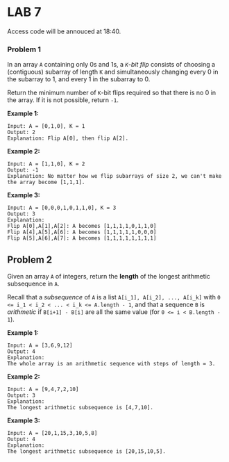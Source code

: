 # LAB 7



Access code will be annouced at 18:40.



### Problem 1

In an array `A` containing only 0s and 1s, a *`K`-bit flip* consists of choosing a (contiguous) subarray of length `K` and simultaneously changing every 0 in the subarray to 1, and every 1 in the subarray to 0.

Return the minimum number of `K`-bit flips required so that there is no 0 in the array. If it is not possible, return `-1`.

 

**Example 1:**

```
Input: A = [0,1,0], K = 1
Output: 2
Explanation: Flip A[0], then flip A[2].
```

**Example 2:**

```
Input: A = [1,1,0], K = 2
Output: -1
Explanation: No matter how we flip subarrays of size 2, we can't make the array become [1,1,1].
```

**Example 3:**

```
Input: A = [0,0,0,1,0,1,1,0], K = 3
Output: 3
Explanation:
Flip A[0],A[1],A[2]: A becomes [1,1,1,1,0,1,1,0]
Flip A[4],A[5],A[6]: A becomes [1,1,1,1,1,0,0,0]
Flip A[5],A[6],A[7]: A becomes [1,1,1,1,1,1,1,1]
```





## Problem 2

Given an array `A` of integers, return the **length** of the longest arithmetic subsequence in `A`.

Recall that a *subsequence* of `A` is a list `A[i_1], A[i_2], ..., A[i_k]` with `0 <= i_1 < i_2 < ... < i_k <= A.length - 1`, and that a sequence `B` is *arithmetic* if `B[i+1] - B[i]` are all the same value (for `0 <= i < B.length - 1`).

 

**Example 1:**

```
Input: A = [3,6,9,12]
Output: 4
Explanation: 
The whole array is an arithmetic sequence with steps of length = 3.
```

**Example 2:**

```
Input: A = [9,4,7,2,10]
Output: 3
Explanation: 
The longest arithmetic subsequence is [4,7,10].
```

**Example 3:**

```
Input: A = [20,1,15,3,10,5,8]
Output: 4
Explanation: 
The longest arithmetic subsequence is [20,15,10,5].
```
